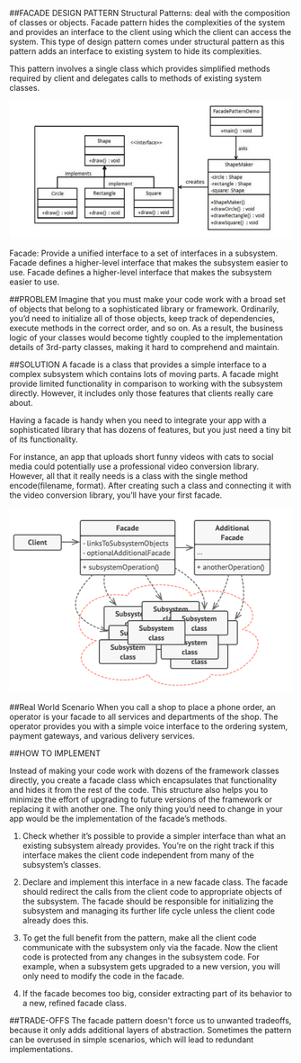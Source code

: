 ##FACADE DESIGN PATTERN
Structural Patterns: deal with the composition of classes or objects.
Facade pattern hides the complexities of the system and provides an 
interface to the client using which the client can access the system. 
This type of design pattern comes under structural pattern as this pattern 
adds an interface to existing system to hide its complexities.

This pattern involves a single class which provides simplified methods 
required by client and delegates calls to methods of existing system classes.

![img.png](resources/img.png)

Facade: Provide a unified interface to a set of interfaces in a 
subsystem. Facade defines a higher-level interface that makes the 
subsystem easier to use.
Facade defines a higher-level interface that makes the subsystem easier to use.
    
##PROBLEM
Imagine that you must make your code work with a broad set of 
objects that belong to a sophisticated library or framework. Ordinarily, 
you’d need to initialize all of those objects, keep track of dependencies, 
execute methods in the correct order, and so on.
As a result, the business logic of your classes would become 
tightly coupled to the implementation details of 3rd-party classes, 
making it hard to comprehend and maintain.

##SOLUTION
A facade is a class that provides a simple interface to a complex subsystem which contains lots of moving parts. A facade might provide limited functionality in comparison to working with the subsystem directly. However, it includes only those features that clients really care about.

Having a facade is handy when you need to integrate your app with a sophisticated library that has dozens of features, but you just need a tiny bit of its functionality.

For instance, an app that uploads short funny videos with cats to social media could potentially use a professional video conversion library. However, all that it really needs is a class with the single method encode(filename, format). After creating such a class and connecting it with the video conversion library, you’ll have your first facade.

![img_7.png](resources/img_7.png)

##Real World Scenario
When you call a shop to place a phone order, an operator is your facade to all
services and departments of the shop. The operator provides you with a simple voice
interface to the ordering system, payment gateways, and various delivery services.

##HOW TO IMPLEMENT

Instead of making your code work with dozens of the framework classes directly, you create a facade class 
which encapsulates that functionality and hides it from the rest of the code. This structure also helps you 
to minimize the effort of upgrading to future versions of the framework or replacing it with another one. The 
only thing you’d need to change in your app would be the implementation of the facade’s methods.

1. Check whether it’s possible to provide a simpler interface than what an existing subsystem already provides. You’re on the right track if this interface makes the client code independent from many of the subsystem’s classes.

2. Declare and implement this interface in a new facade class. The facade should redirect the calls from the client code to appropriate objects of the subsystem. The facade should be responsible for initializing the subsystem and managing its further life cycle unless the client code already does this.

3. To get the full benefit from the pattern, make all the client code communicate with the subsystem only via the facade. Now the client code is protected from any changes in the subsystem code. For example, when a subsystem gets upgraded to a new version, you will only need to modify the code in the facade.

4. If the facade becomes too big, consider extracting part of its behavior to a new, refined facade class.

##TRADE-OFFS
The facade pattern doesn't force us to unwanted tradeoffs, because it only adds additional layers of abstraction.
Sometimes the pattern can be overused in simple scenarios, which will lead to redundant implementations.
